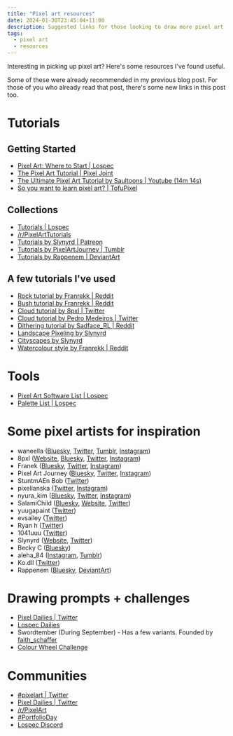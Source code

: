 ```yaml
---
title: "Pixel art resources"
date: 2024-01-30T23:45:04+11:00
description: Suggested links for those looking to draw more pixel art
tags:
  - pixel art
  - resources
---
```


Interesting in picking up pixel art? Here's some resources I've found useful.

Some of these were already recommended in my previous blog post. For those of you who already read that post, there's some new links in this post too.

# Tutorials
## Getting Started
- [Pixel Art: Where to Start | Lospec](https://lospec.com/articles/pixel-art-where-to-start/)
- [The Pixel Art Tutorial | Pixel Joint](https://pixeljoint.com/forum/forum_posts.asp?TID=11299)
- [The Ultimate Pixel Art Tutorial by Saultoons | Youtube (14m 14s)](https://www.youtube.com/watch?v=lfR7Qj04-UA)
- [So you want to learn pixel art? | TofuPixel](https://www.tumblr.com/tofupixel/753826462739611648/so-you-want-to-learn-pixel-art)

## Collections
- [Tutorials | Lospec](https://lospec.com/pixel-art-tutorials)
- [/r/PixelArtTutorials](https://reddit.com/r/PixelArtTutorials)
- [Tutorials by Slynyrd | Patreon](https://www.patreon.com/collection/101711?view=expanded)
- [Tutorials by PixelArtJourney | Tumblr](https://pixelartjourney.tumblr.com/archive/tagged/tutorial)
- [Tutorials by Rappenem | DeviantArt](https://www.deviantart.com/rappenem/gallery/91549653/art-tutorials)

## A few tutorials I've used
- [Rock tutorial by Franrekk | Reddit](https://www.reddit.com/r/PixelArt/comments/ipubd3/mini_pixelart_rock_tutorial/)
- [Bush tutorial by Franrekk | Reddit](https://www.reddit.com/r/PixelArt/comments/16z4lt4/pixelart_bush_tutorial/)
- [Cloud tutorial by 8pxl | Twitter](https://twitter.com/16pxl/status/1279858416266051584)
- [Cloud tutorial by Pedro Medeiros | Twitter](https://twitter.com/saint11/status/894948250289139713)
- [Dithering tutorial by Sadface_RL | Reddit](https://old.reddit.com/r/PixelArt/comments/c4krcr/dithering_tutorial_for_beginners/)
- [Landscape Pixeling by Slynyrd](https://www.slynyrd.com/blog/2018/11/16/pixelblog-11-landscape-pixeling)
- [Cityscapes by Slynyrd](https://www.slynyrd.com/blog/2019/2/23/pixelblog-14-cityscapes)
- [Watercolour style by Franrekk | Reddit](https://reddit.com/r/PixelArt/comments/ll0057/people_been_asking_how_to_do_the/)

# Tools
- [Pixel Art Software List | Lospec](https://lospec.com/pixel-art-software-list/)
- [Palette List | Lospec](https://lospec.com/palette-list)

# Some pixel artists for inspiration
- waneella ([Bluesky](https://bsky.app/profile/waneella.bsky.social), [Twitter](https://twitter.com/waneella_), [Tumblr](https://waneella.tumblr.com/), [Instagram](https://www.instagram.com/waneella/))
- 8pxl ([Website](https://8pxl.co/), [Bluesky](https://bsky.app/profile/8pxl.bsky.social), [Twitter](https://twitter.com/16pxl), [Instagram](https://www.instagram.com/8pxl_/))
- Franek ([Bluesky](https://bsky.app/profile/franekk.bsky.social), [Twitter](https://twitter.com/Franrekk), [Instagram](https://www.instagram.com/franek_pixelart))
- Pixel Art Journey ([Bluesky](https://bsky.app/profile/pixelartjourney.bsky.social), [Twitter](https://twitter.com/PixelArtJourney/), [Instagram](https://www.instagram.com/pixelartjj))
- StuntmAEn Bob ([Twitter](https://twitter.com/StuntmAEn_Bob))
- pixelianska ([Twitter](https://twitter.com/pixelianska), [Instagram](https://instagram.com/pixelianska))
- nyura_kim ([Bluesky](https://bsky.app/profile/nyurakim.bsky.social), [Twitter](https://twitter.com/nyura_kim), [Instagram](https://www.instagram.com/nyurakim/))
- SalamiChild ([Bluesky](https://bsky.app/profile/salamiinbits.bsky.social), [Website](https://salamichild.wordpress.com/), [Twitter](https://twitter.com/SalamiChild))
- yuugapaint ([Twitter](https://twitter.com/yuugapaint))
- evsailey ([Twitter](https://twitter.com/evsailey))
- Ryan h ([Twitter](https://twitter.com/Myartbytes1))
- 1041uuu ([Twitter](https://twitter.com/1041uuu))
- Slynyrd ([Website](https://www.slynyrd.com/), [Twitter](https://twitter.com/rayslynyrd))
- Becky C ([Bluesky](https://bsky.app/profile/tinydiorama.bsky.social))
- aleha_84 ([Instagram](https://www.instagram.com/aleha_84), [Tumblr](https://www.tumblr.com/aleha84))
- Ko.dll ([Twitter](https://twitter.com/ko_dll))
- Rappenem ([Bluesky](https://bsky.app/profile/rappenem.bsky.social), [DeviantArt](https://www.deviantart.com/rappenem))

# Drawing prompts + challenges
- [Pixel Dailies | Twitter](https://twitter.com/Pixel_Dailies)
- [Lospec Dailies](https://lospec.com/dailies/)
- Swordtember (During September) - Has a few variants. Founded by [faith_schaffer](https://www.instagram.com/faith_schaffer)
- [Colour Wheel Challenge](https://twitter.com/Ankinluu_/status/1654934099373555712)

# Communities
- [#pixelart | Twitter](https://twitter.com/hashtag/pixelart)
- [Pixel Dailies | Twitter](https://twitter.com/Pixel_Dailies)
- [/r/PixelArt](https://www.reddit.com/r/PixelArt/)
- [#PortfolioDay](https://www.portfolioday.art/)
- [Lospec Discord](https://lospec.com/discord)
